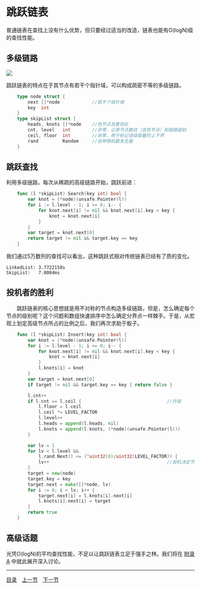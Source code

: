 # 跳跃链表
普通链表在查找上没有什么优势，但只要经过适当的改造，链表也能有O(logN)级的查找性能。

## 多级链路
![](../images/SkipList.png)

跳跃链表的特点在于其节点有若干个指针域，可以构成疏密不等的多级链路。
```go
	type node struct {
		next []*node			//若干个指针域
		key  int
	}
	type skipList struct {
		heads, knots []*node	//伪节点及暂存区
		cnt, level   int 		//非零，记录节点数目（含伪节点）和链路级别
		ceil, floor  int		//非零，用于标记该级容量的上下界
		rand         Random		//自带随机数发生器
	}
```

## 跳跃查找
利用多级链路，每次从稀疏的高级链路开始，跳跃前进：
```go
	func (l *skipList) Search(key int) bool {
		var knot = (*node)(unsafe.Pointer(l))
		for i := l.level - 1; i >= 0; i-- {
			for knot.next[i] != nil && knot.next[i].key < key {
				knot = knot.next[i]
			}
		}
		var target = knot.next[0]
		return target != nil && target.key == key
	}
```
我们通过5万数列的查找可以看出，这种跳跃式相对传统链表已经有了质的变化。

	LinkedList: 3.7722158s
	SkipList:   7.0004ms

## 投机者的胜利
　　跳跃链表的核心思想就是用不对称的节点构造多级链路，但是，怎么确定每个节点的级别呢？这个问题和数组快速排序中怎么确定分界点一样棘手。于是，从宏观上划定高级节点所占的比例之后，我们再次求助于骰子。
```go
	func (l *skipList) Insert(key int) bool {
		var knot = (*node)(unsafe.Pointer(l))
		for i := l.level - 1; i >= 0; i-- {
			for knot.next[i] != nil && knot.next[i].key < key {
				knot = knot.next[i]
			}
			l.knots[i] = knot
		}
		var target = knot.next[0]
		if target != nil && target.key == key { return false }

		l.cnt++
		if l.cnt == l.ceil {								//升级
			l.floor = l.ceil
			l.ceil *= LEVEL_FACTOR
			l.level++
			l.heads = append(l.heads, nil)
			l.knots = append(l.knots, (*node)(unsafe.Pointer(l)))
		}

		var lv = 1
		for lv < l.level &&
			l.rand.Next() <= (^uint32(0)/uint32(LEVEL_FACTOR)) {
			lv++											//投机决定节点级别
		}
		target = new(node)
		target.key = key
		target.next = make([]*node, lv)
		for i := 0; i < lv; i++ {
			target.next[i] = l.knots[i].next[i]
			l.knots[i].next[i] = target
		}
		return true
	}
```

## 高级话题
光凭O(logN)的平均查找性能，不足以让跳跃链表立足于强手之林。我们将在 [附录A](08-A.md) 中就此展开深入讨论。

---
[目录](../index.md)　[上一节](02-B.md)　[下一节](02.md)
